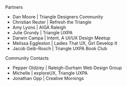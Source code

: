 Partners

* Dan Moore | Triangle Designers Community
* Christian Reuter | Refresh the Triangle
* Amy Lyons | AIGA Raleigh
* Julie Grundy | Triangle UXPA
* Darwin Campa | Intent, A UI/UX Design Meetup
* Melissa Eggleston | Ladies That UX, Girl Develop It
* Jacob Geib-Rosch | Triangle UXPA Book Club

Community Contacts

* Pepper Oldziey | Raleigh-Durham Web Design Group
* Michelle | exploreUX, Triangle UXPA
* Jonathan Opp | Creative Mornings
